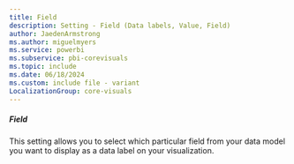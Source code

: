 ```yaml
---
title: Field
description: Setting - Field (Data labels, Value, Field)
author: JaedenArmstrong
ms.author: miguelmyers
ms.service: powerbi
ms.subservice: pbi-corevisuals
ms.topic: include
ms.date: 06/18/2024
ms.custom: include file - variant
LocalizationGroup: core-visuals
---
```

##### Field

This setting allows you to select which particular field from your data model you want to display as a data label on your visualization.
